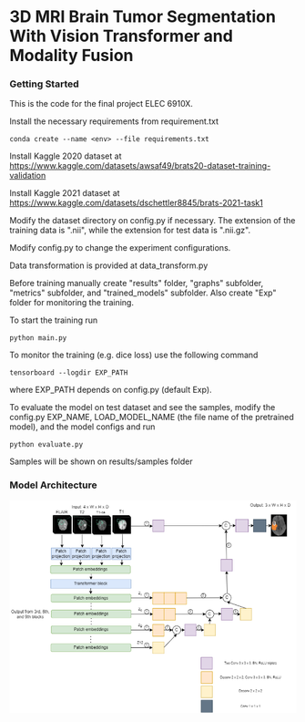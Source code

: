 # 3D MRI Brain Tumor Segmentation With Vision Transformer and Modality Fusion

### Getting Started
This is the code for the final project ELEC 6910X.

Install the necessary requirements from requirement.txt

```
conda create --name <env> --file requirements.txt
```

Install Kaggle 2020 dataset at https://www.kaggle.com/datasets/awsaf49/brats20-dataset-training-validation 

Install Kaggle 2021 dataset at https://www.kaggle.com/datasets/dschettler8845/brats-2021-task1

Modify the dataset directory on config.py if necessary. The extension of the training data is ".nii", while
the extension for test data is ".nii.gz". 

Modify config.py to change the experiment configurations. 

Data transformation is provided at data_transform.py

Before training manually create "results" folder, "graphs" subfolder, "metrics" subfolder, and "trained_models" subfolder. Also create "Exp" folder for monitoring the training.

To start the training run

```
python main.py

```

To monitor the training (e.g. dice loss) use the following command

```
tensorboard --logdir EXP_PATH

```

where EXP_PATH depends on config.py (default Exp).

To evaluate the model on test dataset and see the samples, modify the config.py EXP_NAME, LOAD_MODEL_NAME (the file name of the pretrained model), and the model configs and run

```
python evaluate.py

```

Samples will be shown on results/samples folder

### Model Architecture
![alt text](https://github.com/gwmdunda/3D-MRI-Brain-Tumor-Segmentation-with-Vision-Transformer-and-Modality-Fusion/blob/main/Unetr-fusion.png)


